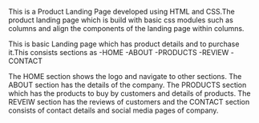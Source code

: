 This is a Product Landing Page developed using HTML and CSS.The product landing page which is build with basic css modules such as columns and align the components of the landing page within columns. 

This is basic Landing page which has product details and to purchase it.This consists sections as
-HOME 
-ABOUT
-PRODUCTS
-REVIEW
-CONTACT

The HOME section shows the logo and navigate to other sections. The ABOUT section has the details of the company. The PRODUCTS section which has the products to buy by customers and details of products. The REVEIW section has the reviews of customers and the CONTACT section consists of contact details and social media pages of company.  
